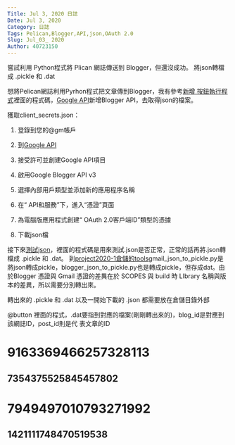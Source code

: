 ```yaml
---
Title: Jul 3, 2020 日誌
Date: Jul 3, 2020
Category: 日誌
Tags: Pelican,Blogger,API,json,OAuth 2.0
Slug: Jul_03_ 2020
Author: 40723150
---
```

嘗試利用 Python程式將 Plican 網誌傳送到 Blogger，但還沒成功。
將json轉檔成 .pickle 和 .dat
<!-- PELICAN_END_SUMMARY -->

想將Pelican網誌利用Pyrhon程式把文章傳到Blogger，我有參考[新增 按鈕執行程式]裡面的程式碼，[Google API]新增Blogger API，去取得json的檔案。

獲取client_secrets.json：

1. 登錄到您的@gm帳戶

2. 到[Google API]

3. 接受許可並創建Google API項目

4. 啟用Google Blogger API v3

5. 選擇內部用戶類型並添加新的應用程序名稱

6. 在“ API和服務”下，進入“憑證”頁面

7. 為電腦版應用程式創建“ OAuth 2.0客戶端ID”類型的憑據

8. 下載json檔


接下來[測試json]，裡面的程式碼是用來測試.json是否正常，正常的話再將.json轉檔成 .pickle 和 .dat。
到[project2020-1倉儲的tools]gmail_json_to_pickle.py是將json轉成pickle，blogger_json_to_pickle.py也是轉成pickle，但存成dat。由於Blogger 憑證與 Gmail 憑證的差異在於 SCOPES 與 build 時 LIbrary 名稱與版本的差異，所以需要分別轉出來。

轉出來的 .pickle 和 .dat 以及一開始下載的 .json 都需要放在倉儲目錄外部

@button 裡面的程式，.dat要指到對應的檔案(剛剛轉出來的)，blog_id是對應到該網誌ID，post_id則是代    表文章的ID

[新增 按鈕執行程式]: http://lab.mde.tw/blog/sync-pelican-and-blogger-content.html
[Google API]: https://console.developers.google.com/apis/credentials
[測試json]: https://2019wcm.blogspot.com/2019/03/posted-via-python.html
[project2020-1倉儲的tools]: https://github.com/mdecourse/project2020-1/tree/master/tools
# 9163369466257328113


## 7354375525845457802


# 7949497010793271992


## 1421111748470519538


